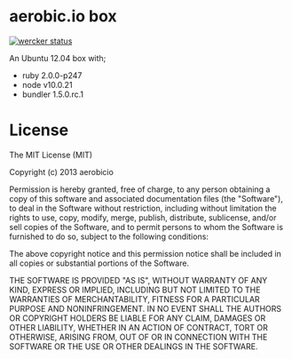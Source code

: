 # aerobic.io box

[![wercker status](https://app.wercker.com/status/6bc13860473b6e8f63bac48e69a4452c/m "wercker status")](https://app.wercker.com/project/bykey/6bc13860473b6e8f63bac48e69a4452c)

An Ubuntu 12.04 box with;

- ruby 2.0.0-p247
- node v10.0.21
- bundler 1.5.0.rc.1

# License

The MIT License (MIT)

Copyright (c) 2013 aerobicio

Permission is hereby granted, free of charge, to any person obtaining a copy of
this software and associated documentation files (the "Software"), to deal in
the Software without restriction, including without limitation the rights to
use, copy, modify, merge, publish, distribute, sublicense, and/or sell copies of
the Software, and to permit persons to whom the Software is furnished to do so,
subject to the following conditions:

The above copyright notice and this permission notice shall be included in all
copies or substantial portions of the Software.

THE SOFTWARE IS PROVIDED "AS IS", WITHOUT WARRANTY OF ANY KIND, EXPRESS OR
IMPLIED, INCLUDING BUT NOT LIMITED TO THE WARRANTIES OF MERCHANTABILITY, FITNESS
FOR A PARTICULAR PURPOSE AND NONINFRINGEMENT. IN NO EVENT SHALL THE AUTHORS OR
COPYRIGHT HOLDERS BE LIABLE FOR ANY CLAIM, DAMAGES OR OTHER LIABILITY, WHETHER
IN AN ACTION OF CONTRACT, TORT OR OTHERWISE, ARISING FROM, OUT OF OR IN
CONNECTION WITH THE SOFTWARE OR THE USE OR OTHER DEALINGS IN THE SOFTWARE.
